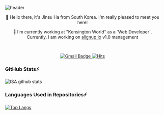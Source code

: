 ![header](https://capsule-render.vercel.app/api?type=waving&section=footer&color=timeGradient&height=250&text=Jinsu%20Ha&fontAlign=65&fontAlignY=70&desc=Chin%20Shuu&descSize=25&descAlign=74&descAlignY=85&animation=fadeIn)

<p align="center">👋  Hello there, it's Jinsu Ha from South Korea. I'm really pleased to meet you here!</p>
<p align="center">🔭 I’m currently working at "Kensington World" as a `Web Developer`. <br/>Currently, I am working on <a href="http://alignup.io">alignup.io</a> v1.0 management</p>
<br/>

<p align="center">
  <a href="mailto:jsdesign1204@gmail.com">
    <img src="https://camo.githubusercontent.com/cdeddb8393aab61cb76067d5c878d88b8b696386467c62205c38ccf821a3faa1/68747470733a2f2f696d672e736869656c64732e696f2f62616467652f476d61696c2d6431343833363f7374796c653d666c61742d737175617265266c6f676f3d476d61696c266c6f676f436f6c6f723d7768697465266c696e6b3d6d61696c746f3a6a7364657369676e3132303440676d61696c2e636f6d" alt="Gmail Badge" data-canonical-src="https://img.shields.io/badge/Gmail-d14836?style=flat-square&amp;logo=Gmail&amp;logoColor=white&amp;link=mailto:jsdesign1204@gmail.com" style="max-width:100%;">
  </a>
  <a href="https://hits.seeyoufarm.com" rel="nofollow">
    <img src="https://camo.githubusercontent.com/9c9679c10cf03865999eb83dbf3a67070e57f9862a09f1ba4d4ee328055ce533/68747470733a2f2f686974732e736565796f756661726d2e636f6d2f6170692f636f756e742f696e63722f62616467652e7376673f75726c3d68747470732533412532462532466769746875622e636f6d253246416368656c6f75733126636f756e745f62673d253233373943383344267469746c655f62673d2532333535353535352669636f6e3d61746f6d2e7376672669636f6e5f636f6c6f723d253233453745374537267469746c653d6869747326656467655f666c61743d66616c7365" alt="Hits" data-canonical-src="https://hits.seeyoufarm.com/api/count/incr/badge.svg?url=https%3A%2F%2Fgithub.com%2FAchelous1&amp;count_bg=%2379C83D&amp;title_bg=%23555555&amp;icon=atom.svg&amp;icon_color=%23E7E7E7&amp;title=hits&amp;edge_flat=false" style="max-width:100%;">
  </a>
</p>

### GitHub Stats⚡
![ISA github stats](https://github-readme-stats.vercel.app/api?username=Achelous1&count_private=true&show_icons=true&theme=vue)

### Languages Used in Repositories⚡
[![Top Langs](https://github-readme-stats.vercel.app/api/top-langs/?username=Achelous1&langs_count=10&layout=compact)](https://github.com/anuraghazra/github-readme-stats)
